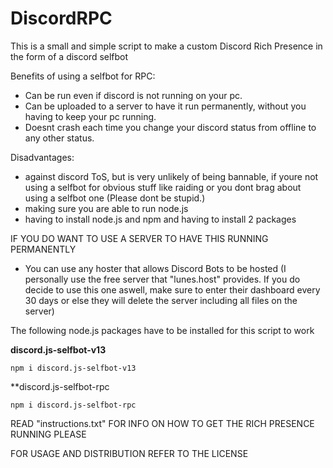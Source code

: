 # DiscordRPC

This is a small and simple script to make a custom Discord Rich Presence in the form of a discord selfbot

Benefits of using a selfbot for RPC:
- Can be run even if discord is not running on your pc.
- Can be uploaded to a server to have it run permanently, without you having to keep your pc running.
- Doesnt crash each time you change your discord status from offline to any other status.

Disadvantages:
- against discord ToS, but is very unlikely of being bannable, if youre not using a selfbot for obvious stuff like raiding or you dont brag about using a selfbot one (Please dont be stupid.)
- making sure you are able to run node.js
- having to install node.js and npm and having to install 2 packages

IF YOU DO WANT TO USE A SERVER TO HAVE THIS RUNNING PERMANENTLY
- You can use any hoster that allows Discord Bots to be hosted (I personally use the free server that "lunes.host" provides. If you do decide to use this one aswell, make sure to enter their dashboard every 30 days or else they will delete the server including all files on the server)

The following node.js packages have to be installed for this script to work

**discord.js-selfbot-v13**
```
npm i discord.js-selfbot-v13
```
**discord.js-selfbot-rpc
```
npm i discord.js-selfbot-rpc
```


READ "instructions.txt" FOR INFO ON HOW TO GET THE RICH PRESENCE RUNNING PLEASE

FOR USAGE AND DISTRIBUTION REFER TO THE LICENSE
